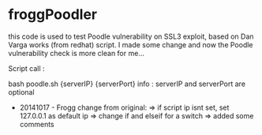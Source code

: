 froggPoodler
============

this code is used to test Poodle vulnerability on SSL3 exploit,
based on Dan Varga works (from redhat) script.
I made some change and now the Poodle vulnerability check is more clean for me...

Script call :

bash poodle.sh {serverIP} {serverPort}
info : serverIP and serverPort are optional

* 20141017 - Frogg change from original:
=> if script ip isnt set, set 127.0.0.1 as default ip
=> change if and elseif for a switch
=> added some comments
